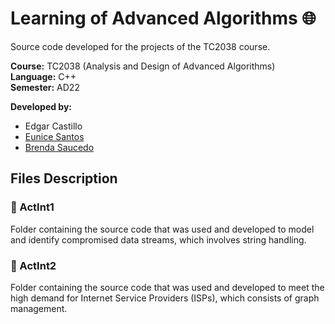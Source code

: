 # Learning of Advanced Algorithms 🌐

Source code developed for the projects of the TC2038 course.

**Course:** TC2038 (Analysis and Design of Advanced Algorithms) <br>
**Language:** C++ <br>
**Semester:** AD22 <br>

**Developed by:**
* Edgar Castillo
* [Eunice Santos](https://github.com/EuniSG)
* [Brenda Saucedo](https://github.com/Bren12)

## Files Description

### 📁 ActInt1

Folder containing the source code that was used and developed to model and identify compromised data 
streams, which involves string handling.

### 📁 ActInt2

Folder containing the source code that was used and developed to meet the high demand for Internet 
Service Providers (ISPs), which consists of graph management.
